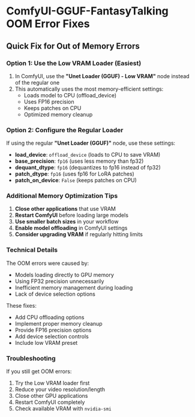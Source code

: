 # ComfyUI-GGUF-FantasyTalking OOM Error Fixes

## Quick Fix for Out of Memory Errors

### Option 1: Use the Low VRAM Loader (Easiest)

1. In ComfyUI, use the **"Unet Loader (GGUF) - Low VRAM"** node instead of the regular one
2. This automatically uses the most memory-efficient settings:
   - Loads model to CPU (offload_device)
   - Uses FP16 precision
   - Keeps patches on CPU
   - Optimized memory cleanup

### Option 2: Configure the Regular Loader

If using the regular **"Unet Loader (GGUF)"** node, use these settings:

- **load_device**: `offload_device` (loads to CPU to save VRAM)
- **base_precision**: `fp16` (uses less memory than fp32)
- **dequant_dtype**: `fp16` (dequantizes to fp16 instead of fp32)
- **patch_dtype**: `fp16` (uses fp16 for LoRA patches)
- **patch_on_device**: `False` (keeps patches on CPU)

### Additional Memory Optimization Tips

1. **Close other applications** that use VRAM
2. **Restart ComfyUI** before loading large models
3. **Use smaller batch sizes** in your workflow
4. **Enable model offloading** in ComfyUI settings
5. **Consider upgrading VRAM** if regularly hitting limits

### Technical Details

The OOM errors were caused by:

- Models loading directly to GPU memory
- Using FP32 precision unnecessarily
- Inefficient memory management during loading
- Lack of device selection options

These fixes:

- Add CPU offloading options
- Implement proper memory cleanup
- Provide FP16 precision options
- Add device selection controls
- Include low VRAM preset

### Troubleshooting

If you still get OOM errors:

1. Try the Low VRAM loader first
2. Reduce your video resolution/length
3. Close other GPU applications
4. Restart ComfyUI completely
5. Check available VRAM with `nvidia-smi`
